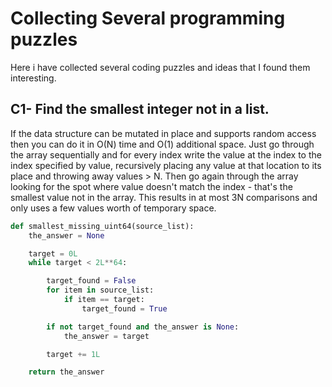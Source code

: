 # Collecting Several programming puzzles
Here i have collected several coding puzzles and ideas that I found them interesting.

## C1- Find the smallest integer not in a list.
If the data structure can be mutated in place and supports random access then you can do it in O(N) time and O(1) additional space. Just go through the array sequentially and for every index write the value at the index to the index specified by value, recursively placing any value at that location to its place and throwing away values > N. Then go again through the array looking for the spot where value doesn't match the index - that's the smallest value not in the array. This results in at most 3N comparisons and only uses a few values worth of temporary space.

```py
def smallest_missing_uint64(source_list):
    the_answer = None

    target = 0L
    while target < 2L**64:

        target_found = False
        for item in source_list:
            if item == target:
                target_found = True

        if not target_found and the_answer is None:
            the_answer = target

        target += 1L

    return the_answer
```
